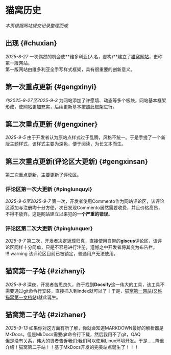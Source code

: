 # 猫窝历史
*本页根据网站提交记录整理而成*

## 出现 {#chuxian}
*2025-8-27* 一次偶然的机会使**维多利亚(人名，虚构)**建立了[猫窝网站](https://meow-house.netlify.app)，史称第一版网站。<br>
第一版网站由维多利亚全手写样式框架，具有很重要的创新意义。

## 第一次重点更新 {#gengxinyi}
*约2025-8-27至2025-9-3* 为网站添加了许愿墙、动态等多个板块，网站基本框架形成，使网站更加充实，后续更新基本按照此框架进行。

## 第二次重点更新 {#gengxiner}
*2025-9-5* 由于开发者认为原站点样式过于乱腾，风格不统一。于是手搓了一个新版主题样式，该样式主要为深色，便于阅读，为长文本而生。

## 第三次重点更新(评论区大更新) {#gengxinsan}
第三次重点更新，主要更新了评论区。

### 评论区第一次大更新 {#pinglunquyi}
*2025-9-6至2025-9-7* 第一次，开发者使用Commento作为网站评论区，该评论区添加与注册均十分方便，次日发现Commento居然需要收费，并且价格高昂，不得不放弃。这是网站建立以来犯的**一个严重的错误**。

### 评论区第二次大更新 {#pinglunquer}
*2025-9-7* 第二次，开发者决定返璞归真，直接使用自带的**giscus**评论区，该评论区同样十分简单，只是不容易进行注册，遗憾之中开发者将其变为布告栏。<br>
!!! warning
   该评论区目前已被锁定，普通用户无法使用。

## 猫窝第一子站 {#zizhanyi}
*2025-9-8* 深夜，开发者苦思良久，终于找到**Docsify**这一伟大的工具，该工具不需要通过git命令行安装，直接插入到index就可以了！于是，[猫窝第一网站(又称猫窝第一文档站)](https://maowozi.netlify.app)就此诞生。

## 猫窝第二子站 {#zizhaner}
*2025-9-13* 如果你对这方面有所了解，你就会知道MARKDOWN最好的解析器是MkDocs，但是MkDocs需要git命令行下载，然后我用不了git，QAQ<br>
但是没有关系，伟大的贤者告诉我们:我们可以使用Linux环境开发。于是……隆重介绍！猫窝第二子站！！基于MkDocs开发的完美站点诞生了！！！
